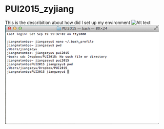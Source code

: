 # PUI2015_zyjiang
 This is the describition about how did I set up my environment
![Alt text](bash_profile.png)
![Alt text](setup.png)

